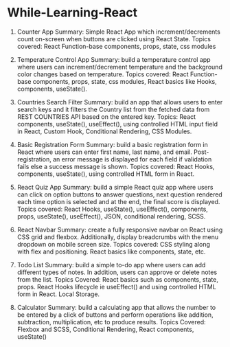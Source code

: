 # While-Learning-React

1. Counter App
  Summary: Simple React App which increment/decrements count on-screen when buttons are clicked
using React State.
  Topics covered: React Function-base components, props, state, css modules

2. Temperature Control App
  Summary: build a temperature control app where users can increment/decrement temperature and
the background color changes based on temperature.
  Topics covered: React Function-base components, props, state, css modules, React basics like
 Hooks, components, useState().

3. Countries Search Filter
  Summary: build an app that allows users to enter search keys and it filters the Country list 
from the fetched data from REST COUNTRIES API based on the entered key.
  Topics: React components, useState(), useEffect(), using controlled HTML input field in React,
Custom Hook, Conditional Rendering, CSS Modules.

4. Basic Registration Form
  Summary:  build a basic registration form in React where users can enter first name,
last name, and email. Post-registration, an error message is displayed for each field
if validation fails else a success message is shown.
  Topics covered: React Hooks, components, useState(), using controlled HTML form in React.

5. React Quiz App
  Summary: build a simple React quiz app where users can click on option buttons to answer
questions, next question rendered each time option is selected and at the end, the final score
is displayed.
  Topics covered: React Hooks, useState(), useEffect(), components, props, useState(),
useEffect(), JSON, conditional rendering, SCSS.

6. React Navbar
  Summary: create a fully responsive navbar on React using CSS grid and flexbox.
Additionally, display breadcrumbs with the menu dropdown on mobile screen size.
  Topics covered: CSS styling along with flex and positioning. React basics like components,
state, etc.

7. Todo List
  Summary: build a simple to-do app where users can add different types of notes. In addition,
users can approve or delete notes from the list.
  Topics Covered: React basics such as components, state, props. React Hooks lifecycle ie useEffect()
and using controlled HTML form in React. Local Storage.

8. Calculator
  Summary: build a calculating app that allows the number to be entered by a click of buttons and perform
operations like addition, subtraction, multiplication, etc to produce results.
  Topics Covered: Flexbox and SCSS, Conditional Rendering, React components, useState()
